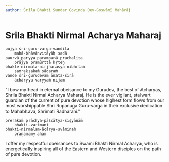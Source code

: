 ```yaml
---
author: Śrīla Bhakti Sundar Govinda Dev-Goswāmī Mahārāj
---
```


# Srila Bhakti Nirmal Acharya Maharaj

    pūjya śrī-guru-varga-vandita
        mahā-bhāvānvitāyāḥ sadā
    paurvā paryya paramparā prachalita
        prājya pramūrttā kṛteḥ
    bhakte nirmala-nirjharasya nibhṛtaṁ
        saṁrakṣakaṁ sādaraṁ
    vande śrī-gurudevam ānata-śirā
        āchāryya-varyyaṁ nijam 

"I bow my head in eternal obeisance to my Gurudev, the best of Acharyas, Shrila Bhakti Nirmal Acharya Maharaj. He is the ever vigilant, stalwart guardian of the current of pure devotion whose highest form flows from our most worshippable Shri Rupanuga Guru-varga in their exclusive dedication to Mahabhava, Shrimati Radharani."

    prerakaṁ prāchya-pāścātya-śiṣyāṇāṁ
        bhakti-vartmani
    bhakti-nirmalam-ācārya-svāminaṁ
        praṇamāmy aham 

I offer my respectful obeisances to Swami Bhakti Nirmal Acharya, who is energetically inspiring all of the Eastern and Western disciples on the path of pure devotion. 
